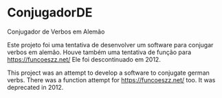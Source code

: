 # ConjugadorDE
Conjugador de Verbos em Alemão

Este projeto foi uma tentativa de desenvolver um software para conjugar verbos
em alemão.
Houve também uma tentativa de função para https://funcoeszz.net/
Ele foi descontinuado em 2012.

This project was an attempt to develop a software to conjugate german verbs.
There was a function attempt for https://funcoeszz.net/ too.
It was deprecated in 2012.
